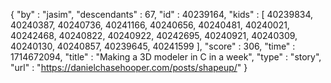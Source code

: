 {
  "by" : "jasim",
  "descendants" : 67,
  "id" : 40239164,
  "kids" : [ 40239834, 40240387, 40240736, 40241166, 40240656, 40240481, 40240021, 40242468, 40240822, 40240922, 40242695, 40240921, 40240309, 40240130, 40240857, 40239645, 40241599 ],
  "score" : 306,
  "time" : 1714672094,
  "title" : "Making a 3D modeler in C in a week",
  "type" : "story",
  "url" : "https://danielchasehooper.com/posts/shapeup/"
}
